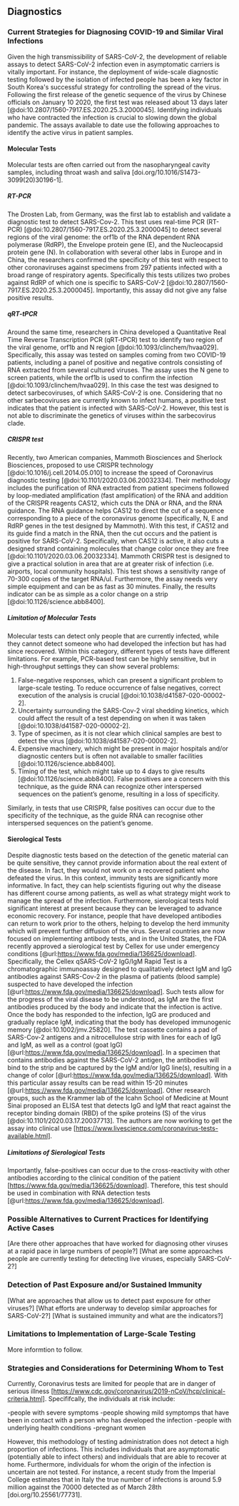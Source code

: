 ## Diagnostics

### Current Strategies for Diagnosing COVID-19 and Similar Viral Infections

Given the high transmissibility of SARS-CoV-2, the development of reliable assays to detect SARS-CoV-2 infection even in asymptomatic carriers is vitally important. 
For instance, the deployment of wide-scale diagnostic testing followed by the isolation of infected people has been a key factor in South Korea's successful strategy for controlling the spread of the virus. 
Following the first release of the genetic sequence of the virus by Chinese officials on January 10 2020, the first test was released about 13 days later [@doi:10.2807/1560-7917.ES.2020.25.3.2000045]. 
Identifying individuals who have contracted the infection is crucial to slowing down the global pandemic. 
The assays available to date use the following approaches to identify the active virus in patient samples.

#### Molecular Tests

Molecular tests are often carried out from the nasopharyngeal cavity samples, including throat wash and saliva [doi.org/10.1016/S1473-3099(20)30196-1].

##### RT-PCR 

The Drosten Lab, from Germany, was the first lab to establish and validate a diagnostic test to detect SARS-Cov-2. 
This test uses real-time PCR (RT-PCR) [@doi:10.2807/1560-7917.ES.2020.25.3.2000045] to detect several regions of the viral genome: the orf1b of the RNA dependent RNA polymerase (RdRP), the Envelope protein gene (E), and the Nucleocapsid protein gene (N). 
In collaboration with several other labs in Europe and in China, the researchers confirmed the specificity of this test with respect to other coronaviruses against specimens from 297 patients infected with a broad range of respiratory agents. 
Specifically this tests utilizes two probes against RdRP of which one is specific to SARS-CoV-2 [@doi:10.2807/1560-7917.ES.2020.25.3.2000045]. 
Importantly, this assay did not give any false positive results.

##### qRT-tPCR

Around the same time, researchers in China developed a Quantitative Real Time Reverse Transcription PCR (qRT-tPCR) test to identify two region of the viral genome, orf1b and N region [@doi:10.1093/clinchem/hvaa029]. 
Specifically, this assay was tested on samples coming from two COVID-19 patients, including a panel of positive and negative controls consisting of RNA extracted from several cultured viruses. 
The assay uses the N gene to screen patients, while the orf1b is used to confirm the infection [@doi:10.1093/clinchem/hvaa029].
In this case the test was designed to detect sarbecoviruses, of which SARS-CoV-2 is one. 
Considering that no other sarbecoviruses are currently known to infect humans, a positive test indicates that the patient is infected with SARS-CoV-2. 
However, this test is not able to discriminate the genetics of viruses within the sarbecovirus clade. 

##### CRISPR test

Recently, two American companies, Mammoth Biosciences and Sherlock Biosciences, proposed to use CRISPR technology [@doi:10.1016/j.cell.2014.05.010] to increase the speed of Coronavirus diagnostic testing [@doi:10.1101/2020.03.06.20032334]. 
Their methodology includes the purification of RNA extracted from patient specimens followed by loop-mediated amplification (fast amplification) of the RNA and addition of the CRISPR reagents CAS12, which cuts the DNA or RNA, and the RNA guidance. 
The RNA guidance helps CAS12 to direct the cut of a sequence corresponding to a piece of the coronavirus genome (specifically, N, E and RdRP genes in the test designed by Mammoth). 
With this test, if CAS12 and its guide find a match in the RNA, then the cut occurs and the patient is positive for SARS-CoV-2.
Specifically, when CAS12 is active, it also cuts a designed strand containing molecules that change color once they are free [@doi:10.1101/2020.03.06.20032334]. 
Mammoth CRISPR test is designed to give a practical solution in area that are at greater risk of infection (i.e. airports, local community hospitals). This test shows a sensitivity range of 70-300 copies of the target RNA/ul.
Furthermore, the assay needs very simple equipment and can be as fast as 30 minutes.
Finally, the results indicator can be as simple as a color change on a strip [@doi:10.1126/science.abb8400].

##### Limitation of Molecular Tests

Molecular tests can detect only people that are currently infected, while they cannot detect someone who had developed the infection but has had since recovered.
Within this category, different types of tests have different limitations.
For example, PCR-based test can be highly sensitive, but in high-throughput settings they can show several problems:
1. False-negative responses, which can present a significant problem to large-scale testing.
To reduce occurrence of false negatives, correct execution of the analysis is crucial [@doi:10.1038/d41587-020-00002-2]. 
2. Uncertainty surrounding the SARS-Cov-2 viral shedding kinetics, which could affect the result of a test depending on when it was taken [@doi:10.1038/d41587-020-00002-2].
3. Type of specimen, as it is not clear which clinical samples are best to detect the virus [@doi:10.1038/d41587-020-00002-2].
4. Expensive machinery, which might be present in major hospitals and/or diagnostic centers but is often not available to smaller facilities [@doi:10.1126/science.abb8400]. 
5. Timing of the test, which might take up to 4 days to give results [@doi:10.1126/science.abb8400].
False positives are a concern with this technique, as the guide RNA can recognize other interspersed sequences on the patient’s genome, resulting in a loss of specificity.

Similarly, in tests that use CRISPR, false positives can occur due to the specificity of the technique, as the guide RNA can recognise other interspersed sequences on the patient’s genome.

#### Sierological Tests

Despite diagnostic tests based on the detection of the genetic material can be quite sensitive, they cannot provide information about the real extent of the disease. 
In fact, they would not work on a recovered patient who defeated the virus. 
In this context, immunity tests are significantly more informative. 
In fact, they can help scientists figuring out why the disease has different course among patients, as well as what strategy might work to manage the spread of the infection. 
Furthermore, sierological tests hold significant interest at present because they can be leveraged to advance economic recovery.
For instance, people that have developed antibodies can return to work prior to the others, helping to develop the herd immunity which will prevent further diffusion of the virus.
Several countries are now focused on implementing antibody tests, and in the United States, the FDA recently approved a sierological test by Cellex for use under emergency conditions [@url:https://www.fda.gov/media/136625/download].
Specifically, the Cellex qSARS-CoV-2 IgG/IgM Rapid Test is a chromatographic immunoassay designed to qualitatively detect IgM and IgG antibodies against SARS-Cov-2 in the plasma of patients (blood sample) suspected to have developed the infection [@url:https://www.fda.gov/media/136625/download]. 
Such tests allow for the progress of the viral disease to be understood, as IgM are the first antibodies produced by the body and indicate that the infection is active. 
Once the body has responded to the infection, IgG are produced and gradually replace IgM, indicating that the body has developed immunogenic memory [@doi:10.1002/jmv.25820]. 
The test cassette contains a pad of SARS-Cov-2 antigens and a nitrocellulose strip with lines for each of IgG and IgM, as well as a control (goat IgG) [@url:https://www.fda.gov/media/136625/download].
In a specimen that contains antibodies against the SARS-CoV-2 antigen, the antibodies will bind to the strip and be captured by the IgM and/or IgG line(s), resulting in a change of color [@url:https://www.fda.gov/media/136625/download]. 
With this particular assay results can be read within 15-20 minutes [@url:https://www.fda.gov/media/136625/download]. 
Other research groups, such as the Krammer lab of the Icahn School of Medicine at Mount Sinai proposed an ELISA test that detects IgG and IgM that react against the receptor binding domain (RBD) of the spike proteins (S) of the virus [@doi:10.1101/2020.03.17.20037713].
The authors are now working to get the assay into clinical use [https://www.livescience.com/coronavirus-tests-available.html].

##### Limitations of Sierological Tests

Importantly, false-positives can occur due to the cross-reactivity with other antibodies according to the clinical condition of the patient [https://www.fda.gov/media/136625/download].
Therefore, this test should be used in combination with RNA detection tests [@url:https://www.fda.gov/media/136625/download]. 

### Possible Alternatives to Current Practices for Identifying Active Cases

[Are there other approaches that have worked for diagnosing other viruses at a rapid pace in large numbers of people?]
[What are some approaches people are currently testing for detecting live viruses, especially SARS-CoV-2?]

### Detection of Past Exposure and/or Sustained Immunity

[What are approaches that allow us to detect past exposure for other viruses?]
[What efforts are underway to develop similar approaches for SARS-CoV-2?]
[What is sustained immunity and what are the indicators?]

### Limitations to Implementation of Large-Scale Testing
More informtion to follow.

### Strategies and Considerations for Determining Whom to Test

Currently, Coronavirus tests are limited for people that are in danger of serious illness [https://www.cdc.gov/coronavirus/2019-nCoV/hcp/clinical-criteria.html]. Specififcally, the individuals at risk include:

-people with severe symptoms
-people showing mild symptomps that have been in contact with a person who has developed the infection
-people with underlying health conditions
-pregnant women

However, this methodology of testing administration does not detect a high proportion of infections. This includes individuals that are asymptomatic (potentially able to infect others) and individuals that are able to recover at home. Furthermore, individuals for whom the origin of the infection is uncertain are not tested. For instance, a recent study from the Imperial College estimates that in Italy the true number of infections is around 5.9 million against the 70000 detected as of March 28th [doi.org/10.25561/77731].   
